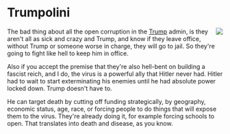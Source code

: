 # Trumpolini
<img src="http://scripting.com/images/2020/09/06/bidenHarris2020.png" border="0" align="right">The bad thing about all the open corruption in the <a href="https://www.google.com/search?q=trumpolini">Trump</a> admin, is they aren't all as sick and crazy and Trump, and know if they leave office, without Trump or someone worse in charge, they will go to jail. So they're going to fight like hell to keep him in office.

Also if you accept the premise that they're also hell-bent on building a fascist reich, and I do, the virus is a powerful ally that Hitler never had. Hitler had to wait to start exterminating his enemies until he had absolute power locked down. Trump doesn't have to.

He can target death by cutting off funding strategically, by geography, economic status, age, race, or forcing people to do things that will expose them to the virus. They're already doing it, for example forcing schools to open. That translates into death and disease, as you know.

